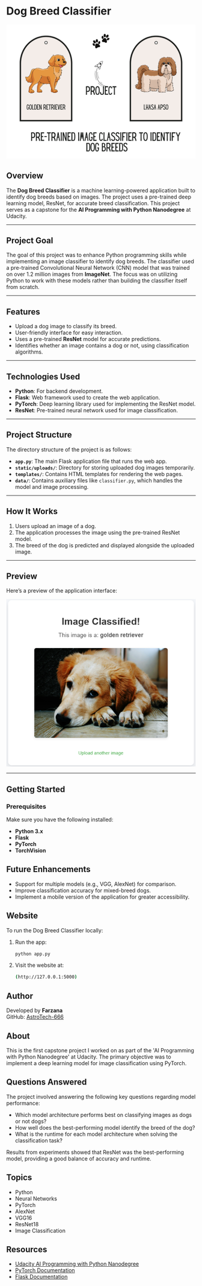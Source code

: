 # Dog Breed Classifier

![Image](./Image.png)

## Overview
The **Dog Breed Classifier** is a machine learning-powered application built to identify dog breeds based on images. The project uses a pre-trained deep learning model, ResNet, for accurate breed classification. This project serves as a capstone for the **AI Programming with Python Nanodegree** at Udacity.

---

## Project Goal
The goal of this project was to enhance Python programming skills while implementing an image classifier to identify dog breeds. The classifier used a pre-trained Convolutional Neural Network (CNN) model that was trained on over 1.2 million images from **ImageNet**. The focus was on utilizing Python to work with these models rather than building the classifier itself from scratch.

---

## Features
- Upload a dog image to classify its breed.
- User-friendly interface for easy interaction.
- Uses a pre-trained **ResNet** model for accurate predictions.
- Identifies whether an image contains a dog or not, using classification algorithms.

---

## Technologies Used
- **Python**: For backend development.
- **Flask**: Web framework used to create the web application.
- **PyTorch**: Deep learning library used for implementing the ResNet model.
- **ResNet**: Pre-trained neural network used for image classification.

---

## Project Structure
The directory structure of the project is as follows:

- **`app.py`**: The main Flask application file that runs the web app.
- **`static/uploads/`**: Directory for storing uploaded dog images temporarily.
- **`templates/`**: Contains HTML templates for rendering the web pages.
- **`data/`**: Contains auxiliary files like `classifier.py`, which handles the model and image processing.

---

## How It Works
1. Users upload an image of a dog.
2. The application processes the image using the pre-trained ResNet model.
3. The breed of the dog is predicted and displayed alongside the uploaded image.

---

## Preview
Here’s a preview of the application interface:

![Website Screenshot](./Image1.png)

---

## Getting Started

### Prerequisites
Make sure you have the following installed:
- **Python 3.x**
- **Flask**
- **PyTorch**
- **TorchVision**

## Future Enhancements
- Support for multiple models (e.g., VGG, AlexNet) for comparison.
- Improve classification accuracy for mixed-breed dogs.
- Implement a mobile version of the application for greater accessibility.

## Website

To run the Dog Breed Classifier locally:

1. Run the app:

   ```bash
   python app.py
2. Visit the website at:
   
   ```bash
   (http://127.0.0.1:5000)
   

## Author
Developed by **Farzana**  
GitHub: [AstroTech-666](https://github.com/AstroTech-666)

## About
This is the first capstone project I worked on as part of the 'AI Programming with Python Nanodegree' at Udacity. The primary objective was to implement a deep learning model for image classification using PyTorch.

## Questions Answered
The project involved answering the following key questions regarding model performance:
- Which model architecture performs best on classifying images as dogs or not dogs?
- How well does the best-performing model identify the breed of the dog?
- What is the runtime for each model architecture when solving the classification task?

Results from experiments showed that ResNet was the best-performing model, providing a good balance of accuracy and runtime.

## Topics
- Python
- Neural Networks
- PyTorch
- AlexNet
- VGG16
- ResNet18
- Image Classification

## Resources
- [Udacity AI Programming with Python Nanodegree](https://www.udacity.com/course/ai-programming-python-nanodegree--nd089)
- [PyTorch Documentation](https://pytorch.org/docs/stable/)
- [Flask Documentation](https://flask.palletsprojects.com/)

